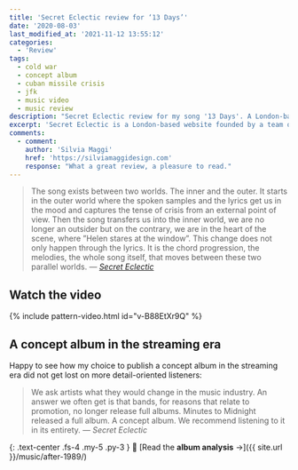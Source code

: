 ```yaml
---
title: 'Secret Eclectic review for ‘13 Days’'
date: '2020-08-03'
last_modified_at: '2021-11-12 13:55:12'
categories:
  - 'Review'
tags:
  - cold war
  - concept album
  - cuban missile crisis
  - jfk
  - music video
  - music review
description: "Secret Eclectic review for my song '13 Days'. A London-based website, they're a team of people who love supporting emerging acts."
excerpt: 'Secret Eclectic is a London-based website founded by a team of people who follow the arts worldwide. They love supporting emerging acts or people who deserve more recognition.'
comments:
  - comment:
    author: 'Silvia Maggi'
    href: 'https://silviamaggidesign.com'
    response: "What a great review, a pleasure to read."
---
```

> The song exists between two worlds. The inner and the outer. It starts in the outer world where the spoken samples and the lyrics get us in the mood and captures the tense of crisis from an external point of view. Then the song transfers us into the inner world, we are no longer an outsider but on the contrary, we are in the heart of the scene, where ”Helen stares at the window”. This change does not only happen through the lyrics. It is the chord progression, the melodies, the whole song itself, that moves between these two parallel worlds. 
> <cite>— [Secret Eclectic](https://secreteclectic.com/2020/08/02/minutes-to-midnight-13-days/)</cite>

## Watch the video

{% include pattern-video.html id="v-B88EtXr9Q" %}

## A concept album in the streaming era

Happy to see how my choice to publish a concept album in the streaming era did not get lost on more detail-oriented listeners:

> We ask artists what they would change in the music industry. An answer we often get is that bands, for reasons that relate to promotion, no longer release full albums. Minutes to Midnight released a full album. A concept album. We recommend listening to it in its entirety.
> <cite>— Secret Eclectic</cite>

{: .text-center .fs-4 .my-5 .py-3 }
📖 [Read the **album analysis** →]({{ site.url }}/music/after-1989/)